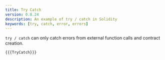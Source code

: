 ```yaml
---
title: Try Catch
version: 0.8.24
description: An example of try / catch in Solidity
keywords: [try, catch, error, errors]
---
```


`try / catch` can only catch errors from external function calls and contract creation.

```solidity
{{{TryCatch}}}
```
